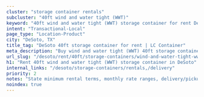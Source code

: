 ```yaml
---
cluster: "storage container rentals"
subcluster: "40ft wind and water tight (WWT)"
keyword: "40ft wind and water tight (WWT) storage container for rent DeSoto, TX"
intent: "Transactional-Local"
page_type: "Location-Product"
city: "DeSoto, TX"
title_tag: "DeSoto 40ft storage container for rent | LC Container"
meta_description: "Buy wind and water tight (WWT) 40ft storage container rent with local delivery in DeSoto, TX. LC Container — local Since 2003. Request a fast quote today."
url_slug: "/desoto/rent/40ft/storage-containers/wind-and-water-tight-wwt"
h1: "Rent 40ft wind and water tight (WWT) storage container in DeSoto"
internal_links: "/desoto/storage-containers/rentals,/delivery"
priority: 2
notes: "State minimum rental terms, monthly rate ranges, delivery/pickup fees, service area."
noindex: true
---
```


<!-- TODO: Add unique city/inventory copy, images, and internal links here. -->
